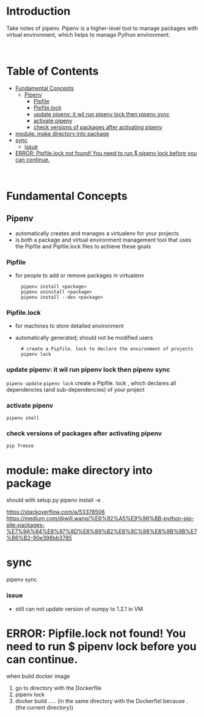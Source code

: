 <!-- omit in toc -->
# Introduction
Take notes of pipenv. Pipenv is a higher-level tool to manage packages with virtual environment, which helps to manage Python environment.


<br />

<!-- omit in toc -->
# Table of Contents
- [Fundamental Concepts](#fundamental-concepts)
  - [Pipenv](#pipenv)
    - [Pipfile](#pipfile)
    - [Pipfile.lock](#pipfilelock)
    - [update pipenv:  it wil run pipenv lock then pipenv sync](#update-pipenv--it-wil-run-pipenv-lock-then-pipenv-sync)
    - [activate pipenv](#activate-pipenv)
    - [check versions of packages after activating pipenv](#check-versions-of-packages-after-activating-pipenv)
- [module: make directory into package](#module-make-directory-into-package)
- [sync](#sync)
    - [issue](#issue)
- [ERROR: Pipfile.lock not found! You need to run $ pipenv lock before you can continue.](#error-pipfilelock-not-found-you-need-to-run--pipenv-lock-before-you-can-continue)


<br />

# Fundamental Concepts

## Pipenv 
* automatically creates and manages a virtualenv for your projects
* is both a package and virtual environment management tool that uses the Pipfile and Pipfile.lock files to achieve these goals
### Pipfile 
* for people to add or remove packages in virtualenv
  

        pipenv install <package>
        pipenv uninstall <package>
        pipenv install --dev <package>


### Pipfile.lock
* for machines to store detailed environment
* automatically generated; should not be modified users

        # create a Pipfile. lock to declare the environment of projects
        pipenv lock




### update pipenv:  it wil run pipenv lock then pipenv sync
```pipenv update```
```pipenv lock``` 
 create a Pipfile. lock , which declares all dependencies (and sub-dependencies) of your project

### activate pipenv
```pipenv shell```


### check versions of packages after activating pipenv
```pip freeze```


# module: make directory into package
should with setup.py
    pipenv install -e .

https://stackoverflow.com/a/53378506
https://medium.com/@will.wang/%E6%92%A5%E9%96%8B-python-pip-site-packages-%E7%9A%84%E8%97%8D%E8%89%B2%E8%9C%98%E8%9B%9B%E7%B6%B2-90e398bb3785


# sync
pipenv sync

### issue
* still can not update version of numpy to 1.2.1 in VM



# ERROR: Pipfile.lock not found! You need to run $ pipenv lock before you can continue.
when build docker image
1. go to directory with the Dockerfile
2. pipenv lock
3. docker build .....  (in the same directory with the Dockerfiel because . (the current directory))